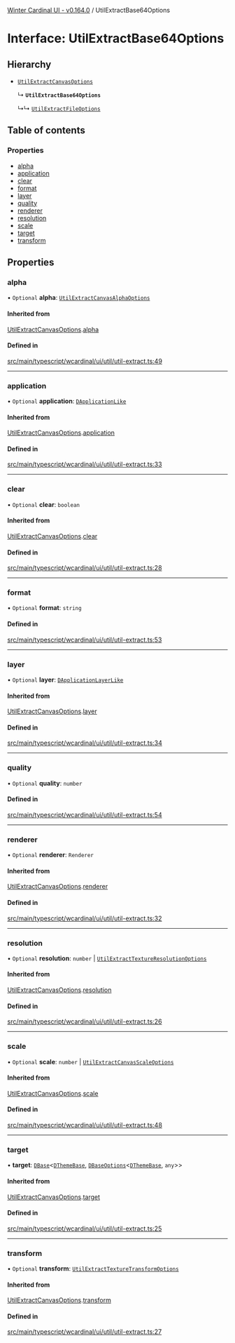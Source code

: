 [Winter Cardinal UI - v0.164.0](../index.md) / UtilExtractBase64Options

# Interface: UtilExtractBase64Options

## Hierarchy

- [`UtilExtractCanvasOptions`](UtilExtractCanvasOptions.md)

  ↳ **`UtilExtractBase64Options`**

  ↳↳ [`UtilExtractFileOptions`](UtilExtractFileOptions.md)

## Table of contents

### Properties

- [alpha](UtilExtractBase64Options.md#alpha)
- [application](UtilExtractBase64Options.md#application)
- [clear](UtilExtractBase64Options.md#clear)
- [format](UtilExtractBase64Options.md#format)
- [layer](UtilExtractBase64Options.md#layer)
- [quality](UtilExtractBase64Options.md#quality)
- [renderer](UtilExtractBase64Options.md#renderer)
- [resolution](UtilExtractBase64Options.md#resolution)
- [scale](UtilExtractBase64Options.md#scale)
- [target](UtilExtractBase64Options.md#target)
- [transform](UtilExtractBase64Options.md#transform)

## Properties

### alpha

• `Optional` **alpha**: [`UtilExtractCanvasAlphaOptions`](UtilExtractCanvasAlphaOptions.md)

#### Inherited from

[UtilExtractCanvasOptions](UtilExtractCanvasOptions.md).[alpha](UtilExtractCanvasOptions.md#alpha)

#### Defined in

[src/main/typescript/wcardinal/ui/util/util-extract.ts:49](https://github.com/winter-cardinal/winter-cardinal-ui/blob/v0.164.0/src/main/typescript/wcardinal/ui/util/util-extract.ts#L49)

___

### application

• `Optional` **application**: [`DApplicationLike`](DApplicationLike.md)

#### Inherited from

[UtilExtractCanvasOptions](UtilExtractCanvasOptions.md).[application](UtilExtractCanvasOptions.md#application)

#### Defined in

[src/main/typescript/wcardinal/ui/util/util-extract.ts:33](https://github.com/winter-cardinal/winter-cardinal-ui/blob/v0.164.0/src/main/typescript/wcardinal/ui/util/util-extract.ts#L33)

___

### clear

• `Optional` **clear**: `boolean`

#### Inherited from

[UtilExtractCanvasOptions](UtilExtractCanvasOptions.md).[clear](UtilExtractCanvasOptions.md#clear)

#### Defined in

[src/main/typescript/wcardinal/ui/util/util-extract.ts:28](https://github.com/winter-cardinal/winter-cardinal-ui/blob/v0.164.0/src/main/typescript/wcardinal/ui/util/util-extract.ts#L28)

___

### format

• `Optional` **format**: `string`

#### Defined in

[src/main/typescript/wcardinal/ui/util/util-extract.ts:53](https://github.com/winter-cardinal/winter-cardinal-ui/blob/v0.164.0/src/main/typescript/wcardinal/ui/util/util-extract.ts#L53)

___

### layer

• `Optional` **layer**: [`DApplicationLayerLike`](DApplicationLayerLike.md)

#### Inherited from

[UtilExtractCanvasOptions](UtilExtractCanvasOptions.md).[layer](UtilExtractCanvasOptions.md#layer)

#### Defined in

[src/main/typescript/wcardinal/ui/util/util-extract.ts:34](https://github.com/winter-cardinal/winter-cardinal-ui/blob/v0.164.0/src/main/typescript/wcardinal/ui/util/util-extract.ts#L34)

___

### quality

• `Optional` **quality**: `number`

#### Defined in

[src/main/typescript/wcardinal/ui/util/util-extract.ts:54](https://github.com/winter-cardinal/winter-cardinal-ui/blob/v0.164.0/src/main/typescript/wcardinal/ui/util/util-extract.ts#L54)

___

### renderer

• `Optional` **renderer**: `Renderer`

#### Inherited from

[UtilExtractCanvasOptions](UtilExtractCanvasOptions.md).[renderer](UtilExtractCanvasOptions.md#renderer)

#### Defined in

[src/main/typescript/wcardinal/ui/util/util-extract.ts:32](https://github.com/winter-cardinal/winter-cardinal-ui/blob/v0.164.0/src/main/typescript/wcardinal/ui/util/util-extract.ts#L32)

___

### resolution

• `Optional` **resolution**: `number` \| [`UtilExtractTextureResolutionOptions`](UtilExtractTextureResolutionOptions.md)

#### Inherited from

[UtilExtractCanvasOptions](UtilExtractCanvasOptions.md).[resolution](UtilExtractCanvasOptions.md#resolution)

#### Defined in

[src/main/typescript/wcardinal/ui/util/util-extract.ts:26](https://github.com/winter-cardinal/winter-cardinal-ui/blob/v0.164.0/src/main/typescript/wcardinal/ui/util/util-extract.ts#L26)

___

### scale

• `Optional` **scale**: `number` \| [`UtilExtractCanvasScaleOptions`](UtilExtractCanvasScaleOptions.md)

#### Inherited from

[UtilExtractCanvasOptions](UtilExtractCanvasOptions.md).[scale](UtilExtractCanvasOptions.md#scale)

#### Defined in

[src/main/typescript/wcardinal/ui/util/util-extract.ts:48](https://github.com/winter-cardinal/winter-cardinal-ui/blob/v0.164.0/src/main/typescript/wcardinal/ui/util/util-extract.ts#L48)

___

### target

• **target**: [`DBase`](../classes/DBase.md)<[`DThemeBase`](DThemeBase.md), [`DBaseOptions`](DBaseOptions.md)<[`DThemeBase`](DThemeBase.md), `any`\>\>

#### Inherited from

[UtilExtractCanvasOptions](UtilExtractCanvasOptions.md).[target](UtilExtractCanvasOptions.md#target)

#### Defined in

[src/main/typescript/wcardinal/ui/util/util-extract.ts:25](https://github.com/winter-cardinal/winter-cardinal-ui/blob/v0.164.0/src/main/typescript/wcardinal/ui/util/util-extract.ts#L25)

___

### transform

• `Optional` **transform**: [`UtilExtractTextureTransformOptions`](UtilExtractTextureTransformOptions.md)

#### Inherited from

[UtilExtractCanvasOptions](UtilExtractCanvasOptions.md).[transform](UtilExtractCanvasOptions.md#transform)

#### Defined in

[src/main/typescript/wcardinal/ui/util/util-extract.ts:27](https://github.com/winter-cardinal/winter-cardinal-ui/blob/v0.164.0/src/main/typescript/wcardinal/ui/util/util-extract.ts#L27)
